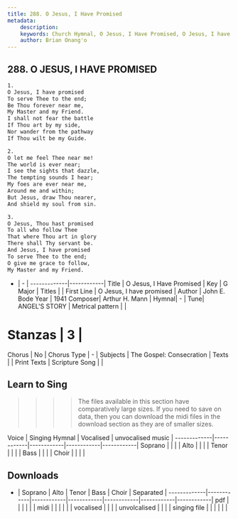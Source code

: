 ```yaml
---
title: 288. O Jesus, I Have Promised
metadata:
    description: 
    keywords: Church Hymnal, O Jesus, I Have Promised, O Jesus, I have promised, 
    author: Brian Onang'o
---
```



## 288. O JESUS, I HAVE PROMISED

```txt
1.
O Jesus, I have promised 
To serve Thee to the end; 
Be Thou forever near me, 
My Master and my Friend. 
I shall not fear the battle 
If Thou art by my side, 
Nor wander from the pathway 
If Thou wilt be my Guide. 

2.
O let me feel Thee near me! 
The world is ever near; 
I see the sights that dazzle, 
The tempting sounds I hear; 
My foes are ever near me, 
Around me and within; 
But Jesus, draw Thou nearer, 
And shield my soul from sin. 

3.
O Jesus, Thou hast promised 
To all who follow Thee 
That where Thou art in glory 
There shall Thy servant be. 
And Jesus, I have promised 
To serve Thee to the end; 
O give me grace to follow, 
My Master and my Friend.
```

- |   -  |
-------------|------------|
Title | O Jesus, I Have Promised |
Key | G Major |
Titles |  |
First Line | O Jesus, I have promised |
Author | John E. Bode
Year | 1941
Composer| Arthur H. Mann |
Hymnal|  - |
Tune| ANGEL'S STORY |
Metrical pattern | |
# Stanzas | 3 |
Chorus | No |
Chorus Type | - |
Subjects | The Gospel: Consecration |
Texts |  |
Print Texts | 
Scripture Song |  |
  
## Learn to Sing

>>>> The files available in this section have comparatively large sizes. If you need to save on data, then you can download the midi files in the download section as they are of smaller sizes.

Voice |  Singing Hymnal | Vocalised | unvocalised music |
-------------|------------|------------|------------|------------|
Soprano | | | |
Alto | | | |
Tenor | | | |
Bass | | | |
Choir | | | |

## Downloads

- |  Soprano | Alto | Tenor | Bass | Choir | Separated |
-------------|------------|------------|------------|------------|------------|------------|
pdf | | | | | |
midi | | | | | |
vocalised | | | |
unvolcalised | | | |
singing file | | | | | |
  